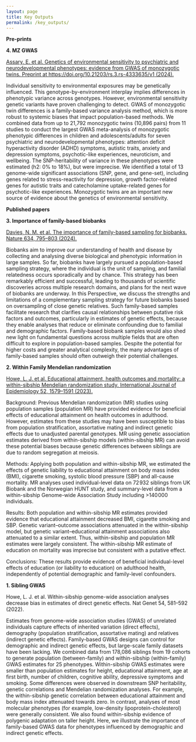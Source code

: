 ```yaml
---
layout: page
title: Key Outputs
permalink: /key_outputs/
---
```


**Pre-prints**

**4. MZ GWAS** 

[Assary, E. et al. Genetics of environmental sensitivity to psychiatric and neurodevelopmental phenotypes: evidence from GWAS of monozygotic twins. Preprint at https://doi.org/10.21203/rs.3.rs-4333635/v1 (2024).](https://www.researchsquare.com/article/rs-4333635/v1)

Individual sensitivity to environmental exposures may be genetically influenced. This genotype-by-environment interplay implies differences in phenotypic variance across genotypes. However, environmental sensitivity genetic variants have proven challenging to detect. GWAS of monozygotic twin differences is a family-based variance analysis method, which is more robust to systemic biases that impact population-based methods. We combined data from up to 21,792 monozygotic twins (10,896 pairs) from 11 studies to conduct the largest GWAS meta-analysis of monozygotic phenotypic differences in children and adolescents/adults for seven psychiatric and neurodevelopmental phenotypes: attention deficit hyperactivity disorder (ADHD) symptoms, autistic traits, anxiety and depression symptoms, psychotic-like experiences, neuroticism, and wellbeing. The SNP-heritability of variance in these phenotypes were estimated (h2: 0% to 18%), but were imprecise. We identified a total of 13 genome-wide significant associations (SNP, gene, and gene-set), including genes related to stress-reactivity for depression, growth factor-related genes for autistic traits and catecholamine uptake-related genes for psychotic-like experiences. Monozygotic twins are an important new source of evidence about the genetics of environmental sensitivity.

**Published papers**

**3. Importance of family-based biobanks**

[Davies, N. M. et al. The importance of family-based sampling for biobanks. Nature 634, 795–803 (2024).](https://www.nature.com/articles/s41586-024-07721-5)

Biobanks aim to improve our understanding of health and disease by collecting and analysing diverse biological and phenotypic information in large samples. So far, biobanks have largely pursued a population-based sampling strategy, where the individual is the unit of sampling, and familial relatedness occurs sporadically and by chance. This strategy has been remarkably efficient and successful, leading to thousands of scientific discoveries across multiple research domains, and plans for the next wave of biobanks are underway. In this Perspective, we discuss the strengths and limitations of a complementary sampling strategy for future biobanks based on oversampling of close genetic relatives. Such family-based samples facilitate research that clarifies causal relationships between putative risk factors and outcomes, particularly in estimates of genetic effects, because they enable analyses that reduce or eliminate confounding due to familial and demographic factors. Family-based biobank samples would also shed new light on fundamental questions across multiple fields that are often difficult to explore in population-based samples. Despite the potential for higher costs and greater analytical complexity, the many advantages of family-based samples should often outweigh their potential challenges.

**2. Within Family Mendelian randomization**

[Howe, L. J. et al. Educational attainment, health outcomes and mortality: a within-sibship Mendelian randomization study. International Journal of Epidemiology 52, 1579–1591 (2023).](https://academic.oup.com/ije/article/52/5/1579/7193346)

Background: Previous Mendelian randomization (MR) studies using population samples (population MR) have provided evidence for beneficial effects of educational attainment on health outcomes in adulthood. However, estimates from these studies may have been susceptible to bias from population stratification, assortative mating and indirect genetic effects due to unadjusted parental genotypes. MR using genetic association estimates derived from within-sibship models (within-sibship MR) can avoid these potential biases because genetic differences between siblings are due to random segregation at meiosis.

Methods: Applying both population and within-sibship MR, we estimated the effects of genetic liability to educational attainment on body mass index (BMI), cigarette smoking, systolic blood pressure (SBP) and all-cause mortality. MR analyses used individual-level data on 72 932 siblings from UK Biobank and the Norwegian HUNT study, and summary-level data from a within-sibship Genome-wide Association Study including >140 000 individuals.

Results: Both population and within-sibship MR estimates provided evidence that educational attainment decreased BMI, cigarette smoking and SBP. Genetic variant–outcome associations attenuated in the within-sibship model, but genetic variant–educational attainment associations also attenuated to a similar extent. Thus, within-sibship and population MR estimates were largely consistent. The within-sibship MR estimate of education on mortality was imprecise but consistent with a putative effect.

Conclusions: These results provide evidence of beneficial individual-level effects of education (or liability to education) on adulthood health, independently of potential demographic and family-level confounders.

**1. Sibling GWAS**

Howe, L. J. et al. Within-sibship genome-wide association analyses decrease bias in estimates of direct genetic effects. Nat Genet 54, 581–592 (2022).

Estimates from genome-wide association studies (GWAS) of unrelated individuals capture effects of inherited variation (direct effects), demography (population stratification, assortative mating) and relatives (indirect genetic effects). Family-based GWAS designs can control for demographic and indirect genetic effects, but large-scale family datasets have been lacking. We combined data from 178,086 siblings from 19 cohorts to generate population (between-family) and within-sibship (within-family) GWAS estimates for 25 phenotypes. Within-sibship GWAS estimates were smaller than population estimates for height, educational attainment, age at first birth, number of children, cognitive ability, depressive symptoms and smoking. Some differences were observed in downstream SNP heritability, genetic correlations and Mendelian randomization analyses. For example, the within-sibship genetic correlation between educational attainment and body mass index attenuated towards zero. In contrast, analyses of most molecular phenotypes (for example, low-density lipoprotein-cholesterol) were generally consistent. We also found within-sibship evidence of polygenic adaptation on taller height. Here, we illustrate the importance of family-based GWAS data for phenotypes influenced by demographic and indirect genetic effects.



